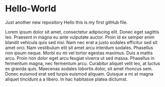 # Hello-World
Just another new repository
Hello this is my first gitHub file.

Lorem ipsum dolor sit amet, consectetur adipiscing elit. Donec eget sagittis leo. Praesent in magna eu ante vulputate auctor. Proin id ex semper enim blandit vehicula quis sed nisi. Nam nec erat a justo sodales efficitur sed sit amet orci. Nam vestibulum elit sit amet arcu interdum sodales. Phasellus non ipsum neque. Morbi eu mi vel tortor egestas maximus. Duis a mattis arcu. Proin non dolor eget arcu feugiat viverra ut sed massa. Phasellus in fermentum magna, nec fermentum arcu. Curabitur aliquet velit leo, at luctus ex gravida quis. Maecenas sodales lobortis dolor, sit amet rhoncus sem. Donec euismod erat sed turpis euismod aliquam. Quisque a mi at magna aliquet tincidunt a a libero. In hac habitasse platea dictumst.
